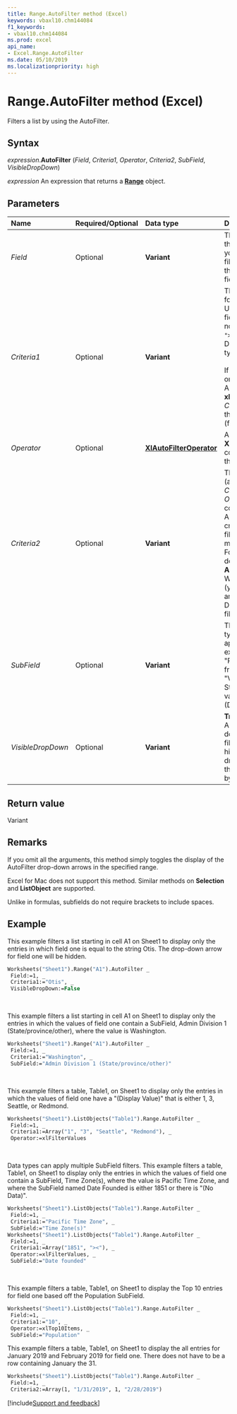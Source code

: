 ```yaml
---
title: Range.AutoFilter method (Excel)
keywords: vbaxl10.chm144084
f1_keywords:
- vbaxl10.chm144084
ms.prod: excel
api_name:
- Excel.Range.AutoFilter
ms.date: 05/10/2019
ms.localizationpriority: high
---
```


# Range.AutoFilter method (Excel)

Filters a list by using the AutoFilter.

## Syntax

_expression_.**AutoFilter** (_Field_, _Criteria1_, _Operator_, _Criteria2_, _SubField_, _VisibleDropDown_)

_expression_ An expression that returns a **[Range](Excel.Range(object).md)** object.


## Parameters

|Name |Required/Optional |Data type |Description|
|:-----|:-----|:-----|:-----|
| _Field_|Optional| **Variant**| The integer offset of the field on which you want to base the filter (from the left of the list; the leftmost field is field one).|
| _Criteria1_|Optional| **Variant**|The criteria (a string; for example, "101"). Use `"="` to find blank fields, `"<>"` to find non-blank fields, and `"><"` to select (No Data) fields in data types.<br/><br/>If this argument is omitted, the criteria is All. If _Operator_ is **xlTop10Items**, _Criteria1_ specifies the number of items (for example, "10").|
| _Operator_|Optional| **[XlAutoFilterOperator](Excel.XlAutoFilterOperator.md)**|An **XlAutoFilterOperator** constant specifying the type of filter.|
| _Criteria2_|Optional| **Variant**|The second criteria (a string). Used with _Criteria1_ and _Operator_ to construct compound criteria. Also used as single criteria on date fields filtering by date, month or year. Followed by an Array detailing the filtering **Array(Level, Date)**. Where Level is 0-2 (year,month,date) and Date is one valid Date inside the filtering period.|
| _SubField_|Optional| **Variant**|The field from a data type on which to apply the criteria (for example, the "Population" field from Geography or "Volume" field from Stocks). Omitting this value targets the "(Display Value)".|
| _VisibleDropDown_|Optional| **Variant**| **True** to display the AutoFilter drop-down arrow for the filtered field. **False** to hide the AutoFilter drop-down arrow for the filtered field. **True** by default.|

## Return value

Variant

## Remarks

If you omit all the arguments, this method simply toggles the display of the AutoFilter drop-down arrows in the specified range.

Excel for Mac does not support this method. Similar methods on **Selection** and **ListObject** are supported.

Unlike in formulas, subfields do not require brackets to include spaces.


## Example

This example filters a list starting in cell A1 on Sheet1 to display only the entries in which field one is equal to the string Otis. The drop-down arrow for field one will be hidden.

```vb
Worksheets("Sheet1").Range("A1").AutoFilter _
 Field:=1, _
 Criteria1:="Otis", _
 VisibleDropDown:=False
```

<br/>

This example filters a list starting in cell A1 on Sheet1 to display only the entries in which the values of field one contain a SubField, Admin Division 1 (State/province/other), where the value is Washington.

```vb
Worksheets("Sheet1").Range("A1").AutoFilter _
 Field:=1, _
 Criteria1:="Washington", _
 SubField:="Admin Division 1 (State/province/other)"
```

<br/>

This example filters a table, Table1, on Sheet1 to display only the entries in which the values of field one have a "(Display Value)" that is either 1, 3, Seattle, or Redmond.

```vb
Worksheets("Sheet1").ListObjects("Table1").Range.AutoFilter _
 Field:=1, _
 Criteria1:=Array("1", "3", "Seattle", "Redmond"), _
 Operator:=xlFilterValues
```

<br/>

Data types can apply multiple SubField filters. This example filters a table, Table1, on Sheet1 to display only the entries in which the values of field one contain a SubField, Time Zone(s), where the value is Pacific Time Zone, and where the SubField named Date Founded is either 1851 or there is "(No Data)".

```vb
Worksheets("Sheet1").ListObjects("Table1").Range.AutoFilter _
 Field:=1, _
 Criteria1:="Pacific Time Zone", _
 SubField:="Time Zone(s)"
Worksheets("Sheet1").ListObjects("Table1").Range.AutoFilter _
 Field:=1, _
 Criteria1:=Array("1851", "><"), _
 Operator:=xlFilterValues, _
 SubField:="Date founded"
```

<br/>

This example filters a table, Table1, on Sheet1 to display the Top 10 entries for field one based off the Population SubField.

```vb
Worksheets("Sheet1").ListObjects("Table1").Range.AutoFilter _
 Field:=1, _
 Criteria1:="10", _
 Operator:=xlTop10Items, _
 SubField:="Population"
```

This example filters a table, Table1, on Sheet1 to display the all entries for January 2019 and February 2019 for field one. There does not have to be a row containing January the 31.

```vb
Worksheets("Sheet1").ListObjects("Table1").Range.AutoFilter _
 Field:=1, _
 Criteria2:=Array(1, "1/31/2019", 1, "2/28/2019") 
```


[!include[Support and feedback](~/includes/feedback-boilerplate.md)]
